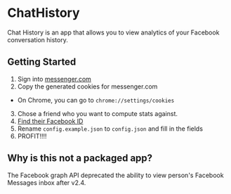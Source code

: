 # ChatHistory

Chat History is an app that allows you to view analytics of your Facebook conversation history.

## Getting Started

1. Sign into [messenger.com](https://messenger.com)
2. Copy the generated cookies for messenger.com
  * On Chrome, you can go to `chrome://settings/cookies`
3. Chose a friend who you want to compute stats against.
4. [Find their Facebook ID](http://findmyfbid.com/)
5. Rename `config.example.json` to `config.json` and fill in the fields
6. PROFIT!!!!


## Why is this not a packaged app?
The Facebook graph API deprecated the ability to view person's Facebook Messages inbox after v2.4.
